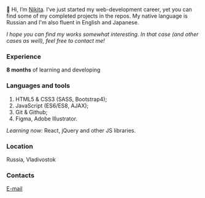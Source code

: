 👋 Hi, I’m [Nikita](https://github.com/thatkit). I’ve just started my web-development career, yet you can find some of my completed projects in the repos. 
My native language is Russian and I'm also fluent in English and Japanese.

*I hope you can find my works somewhat interesting. In that case (and other cases as well), feel free to contact me!*

### Experience
**8 months** of learning and developing

### Languages and tools
1. HTML5 & CSS3 (SASS, Bootstrap4);
2. JavaScript (ES6/ES8, AJAX);
3. Git & Github;
4. Figma, Adobe Illustrator.

*Learning now:* React, jQuery and other JS libraries.

### Location
Russia, Vladivostok

### Contacts
[E-mail](mailto:emper137137@gmail.com?subject=[GitHub]%20Hello%20Nikita)
